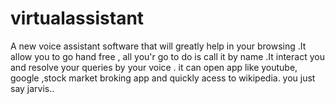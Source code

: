 # virtualassistant
 A new voice assistant software  that will greatly help in your browsing .It allow you to go hand free , all you'r go to do is call it by name .It interact you and resolve your queries  by your voice . it can open app like youtube,  google ,stock market broking app and quickly acess to wikipedia. you just say jarvis..
